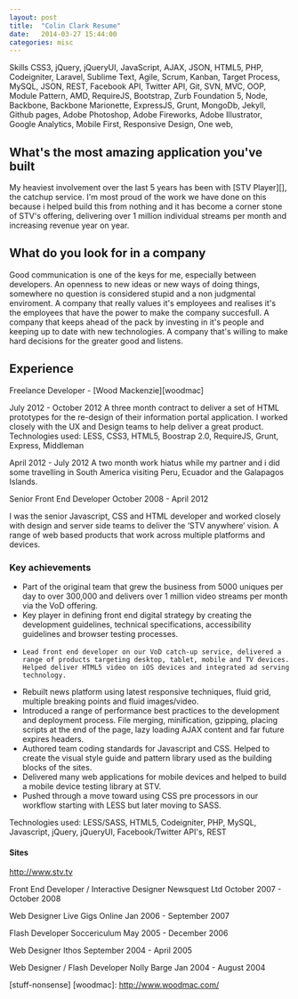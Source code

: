 ```yaml
---
layout: post
title:  "Colin Clark Resume"
date:   2014-03-27 15:44:00
categories: misc
---
```


Skills
CSS3, jQuery, jQueryUI, JavaScript, AJAX, JSON, HTML5, PHP, Codeigniter, Laravel, Sublime Text, Agile, Scrum, Kanban, Target Process, MySQL, JSON, REST, Facebook API, Twitter API, Git, SVN, MVC, OOP, Module Pattern, AMD, RequireJS, Bootstrap, Zurb Foundation 5, Node, Backbone, Backbone Marionette, ExpressJS, Grunt, MongoDb, Jekyll, Github pages, Adobe Photoshop, Adobe Fireworks, Adobe Illustrator, Google Analytics, Mobile First, Responsive Design, One web,


## What's the most amazing application you've built

My heaviest involvement over the last 5 years has been with [STV Player][], the catchup service. I'm most proud of the work we have done on this because i helped build this from nothing and it has become a corner stone of STV's offering, delivering over 1 million individual streams per month and increasing revenue year on year. 

## What do you look for in a company

Good communication is one of the keys for me, especially between developers. An openness to new ideas or new ways of doing things, somewhere no question is considered stupid and a non judgmental enviroment. A company that really values it's employees and realises it's the employees that have the power to make the company succesfull. A company that keeps ahead of the pack by investing in it's people and keeping up to date with new technologies. A company that's willing to make hard decisions for the greater good and listens.

## Experience



Freelance Developer - [Wood Mackenzie][woodmac]

July 2012 - October 2012
A three month contract to deliver a set of HTML prototypes for the re-design of their information portal application. I worked closely with the UX and Design teams to help deliver a great product.
Technologies used: LESS, CSS3, HTML5, Boostrap 2.0, RequireJS, Grunt, Express, Middleman


April 2012 - July 2012
A two month work hiatus while my partner and i did some travelling in South America visiting Peru, Ecuador and the Galapagos Islands.

Senior Front End Developer
October 2008 - April 2012

I was the senior Javascript, CSS and HTML developer and worked closely with design and server side teams to deliver the ‘STV anywhere’ vision. A range of web based products that work across multiple platforms and devices.

### Key achievements

*    Part of the original team that grew the business from 5000 uniques per day to over 300,000 and delivers over 1 million video streams per month via the VoD offering.
*    Key player in defining front end digital strategy by creating the development guidelines, technical specifications, accessibility guidelines and browser testing processes.
*     Lead front end developer on our VoD catch-up service, delivered a range of products targeting desktop, tablet, mobile and TV devices. Helped deliver HTML5 video on iOS devices and integrated ad serving technology.
*    Rebuilt news platform using latest responsive techniques, fluid grid, multiple breaking points and fluid images/video.
*    Introduced a range of performance best practices to the development and deployment process. File merging, minification, gzipping, placing scripts at the end of the page, lazy loading AJAX content and far future expires headers.
*    Authored team coding standards for Javascript and CSS. Helped to create the visual style guide and pattern library used as the building blocks of the sites.
*    Delivered many web applications for mobile devices and helped to build a mobile device testing library at STV.
*    Pushed through a move toward using CSS pre processors in our workflow starting with LESS but later moving to SASS.

Technologies used: LESS/SASS, HTML5, Codeigniter, PHP, MySQL, Javascript, jQuery, jQueryUI, Facebook/Twitter API's, REST

#### Sites

http://www.stv.tv


Front End Developer / Interactive Designer
Newsquest Ltd
October 2007 - October 2008

Web Designer
Live Gigs Online
Jan 2006 - September 2007

Flash Developer
Soccericulum
May 2005 - December 2006

Web Designer
Ithos
September 2004 - April 2005

Web Designer / Flash Developer
Nolly Barge
Jan 2004 - August 2004 



[stv-player]: http://player.stv.tv/
[bitdepth]: http://bitdepth.co.uk/
[stuff-nonsense]
[woodmac]: http://www.woodmac.com/